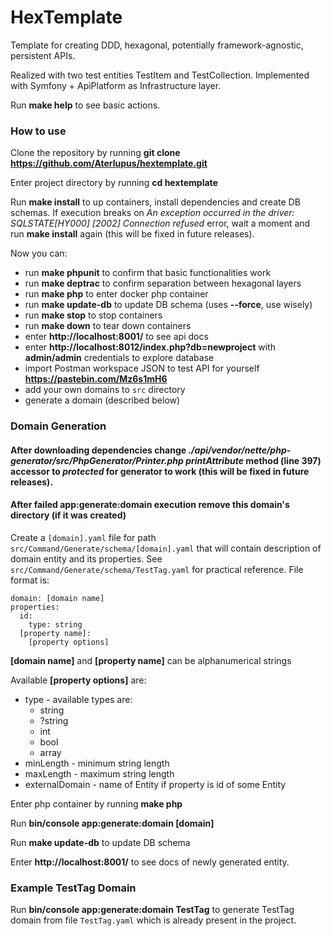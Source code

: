 # HexTemplate

Template for creating DDD, hexagonal, potentially framework-agnostic, persistent APIs.  

Realized with two test entities TestItem and TestCollection. Implemented with Symfony + ApiPlatform as Infrastructure layer.

Run **make help** to see basic actions.

### How to use

Clone the repository by running **git clone https://github.com/Aterlupus/hextemplate.git**

Enter project directory by running **cd hextemplate**

Run **make install** to up containers, install dependencies and create DB schemas.
If execution breaks on *An exception occurred in the driver: SQLSTATE[HY000] [2002] Connection refused* error, wait a moment and run **make install** again (this will be fixed in future releases).

Now you can:
 - run **make phpunit** to confirm that basic functionalities work 
 - run **make deptrac** to confirm separation between hexagonal layers
 - run **make php** to enter docker php container
 - run **make update-db** to update DB schema (uses **--force**, use wisely)
 - run **make stop** to stop containers
 - run **make down** to tear down containers
 - enter **http://localhost:8001/** to see api docs
 - enter **http://localhost:8012/index.php?db=newproject** with **admin/admin** credentials to explore database
 - import Postman workspace JSON to test API for yourself **https://pastebin.com/Mz6s1mH6**
 - add your own domains to `src` directory
 - generate a domain (described below)

### Domain Generation

#### After downloading dependencies change *./api/vendor/nette/php-generator/src/PhpGenerator/Printer.php* *printAttribute* method (line 397) accessor to *protected* for generator to work (this will be fixed in future releases).  

#### After failed app:generate:domain execution remove this domain's directory (if it was created)

Create a `[domain].yaml` file for path `src/Command/Generate/schema/[domain].yaml` that will contain description of domain entity and its properties. See `src/Command/Generate/schema/TestTag.yaml` for practical reference. File format is:

```
domain: [domain name]
properties:
  id:
    type: string
  [property name]:
    [property options]
```

**[domain name]** and **[property name]** can be alphanumerical strings

Available **[property options]** are:
 - type - available types are:
   - string
   - ?string
   - int
   - bool
   - array
 - minLength - minimum string length
 - maxLength - maximum string length
 - externalDomain - name of Entity if property is id of some Entity

Enter php container by running **make php**

Run **bin/console app:generate:domain [domain]**

Run **make update-db** to update DB schema

Enter **http://localhost:8001/** to see docs of newly generated entity.

### Example TestTag Domain

Run **bin/console app:generate:domain TestTag** to generate TestTag domain from file `TestTag.yaml` which is already present in the project.
